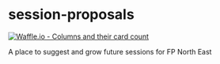 # session-proposals

[![Waffle.io - Columns and their card count](https://badge.waffle.io/FP-North-East/session-proposals.svg?columns=all)](https://waffle.io/FP-North-East/session-proposals)

A place to suggest and grow future sessions for FP North East
